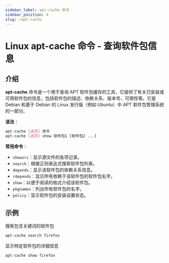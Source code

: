 ```yaml
---
sidebar_label: apt-cache 命令
sidebar_position: 4
slug: /apt-cache
---
```


# Linux apt-cache 命令 - 查询软件包信息



## 介绍

**apt-cache** 命令是一个用于查询 APT 软件包缓存的工具，它提供了有关已安装或可用软件包的信息，包括软件包的描述、依赖关系、版本号、可用性等。它是 Debian 和基于 Debian 的 Linux 发行版（例如 Ubuntu）中 APT 软件包管理系统的一部分。

**语法**：

```bash
apt-cache [选项] 命令
apt-cache [选项] show 软件包1 [软件包2 ...]
```

**常用命令**：

- `showsrc`：显示源文件的各项记录。
- `search`：根据正则表达式搜索软件包列表。
- `depends`：显示该软件包的依赖关系信息。
- `rdepends`：显示所有依赖于该软件包的软件包名字。
- `show`：以便于阅读的格式介绍该软件包。
- `pkgnames`：列出所有软件包的名字。
- `policy`：显示软件包的安装设置状态。



## 示例

搜索包含关键词的软件包

```bash
apt-cache search firefox
```

显示特定软件包的详细信息

```bash
apt-cache show firefox
```

